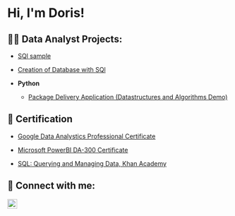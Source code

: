 <h1>Hi, I'm Doris!

<h2>👩‍💻 Data Analyst Projects:</h2>


 - [SQl sample ](https://github.com/DorisElvire/Sqlsample/blob/main/README.md)
 
 - [Creation of Database with SQl ](https://github.com/DorisElvire/Sqlsample/blob/main/README.md)
  
- <b>Python</b>
  - [Package Delivery Application (Datastructures and Algorithms Demo)](https://github.com/joshmadakor1/Package-Delivery-Pathfinding-Algorithm)


<h2>📜 Certification</h2>


 - [Google Data Analystics Professional Certificate](https://github.com/joshmadakor1/Algorithms-Practice)
 
 - [Microsoft PowerBI DA-300 Certificate](https://github.com/joshmadakor1/Algorithms-Practice)
 
 - [SQL: Querying and Managing Data, Khan Academy](https://github.com/joshmadakor1/Algorithms-Practice)





<h2> 🤳 Connect with me:</h2>


[<img align="left" alt="JoshMadakor | LinkedIn" width="22px" src="https://cdn.jsdelivr.net/npm/simple-icons@v3/icons/linkedin.svg" />][linkedin]


[linkedin]: https://www.linkedin.com/in/doris-nyingone-9ba8b816b/

<!--
**joshmadakor1/joshmadakor1** is a ✨ _special_ ✨ repository because its `README.md` (this file) appears on your GitHub profile.

Here are some ideas to get you started:

- 🔭 I’m currently working on ...
- 🌱 I’m currently learning ...
- 👯 I’m looking to collaborate on ...
- 🤔 I’m looking for help with ...
- 💬 Ask me about ...
- 📫 How to reach me: ...
- 😄 Pronouns: ...
- ⚡ Fun fact: ...
-->

